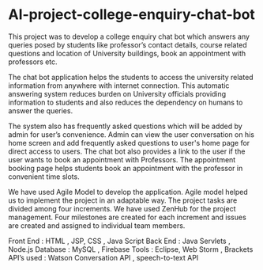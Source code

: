 # AI-project-college-enquiry-chat-bot
This project was to develop a college enquiry chat bot which answers any queries posed by students like professor’s contact details, course related questions and location of University buildings, book an appointment with professors etc.

The chat bot application helps the students to access the university related information from anywhere with internet connection. This automatic answering system reduces burden on University officials providing information to students and also reduces the dependency on humans to answer the queries.

The system also has frequently asked questions which will be added by admin for user’s convenience. Admin can view the user conversation on his home screen and add frequently asked questions to user's home page for direct access to users. The chat bot also provides a link to the user if the user wants to book an appointment with Professors. The appointment booking page helps students book an appointment with the professor in convenient time slots.

We have used Agile Model to develop the application. Agile model helped us to implement the project in an adaptable way. The project tasks are divided among four increments. We have used ZenHub for the project management. Four milestones are created for each increment and issues are created and assigned to individual team members.

Front End : HTML , JSP, CSS , Java Script Back End : Java Servlets , Node.js Database : MySQL , Firebase Tools : Eclipse, Web Storm , Brackets API’s used : Watson Conversation API , speech-to-text API

